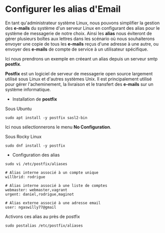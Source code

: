 # Configurer les alias d'Email

En tant qu'administrateur système Linux, nous pouvons simplifier la gestion des **e-mails** du système d'un serveur Linux en configurant des alias pour le système de messagerie de notre choix. Ainsi les **alias** nous éviteront de gérer plusieurs boîtes aux lettres dans les scénario où nous souhaiterons envoyer une copie de tous les **e-mails** reçus d'une adresse à une autre, ou envoyer des **e-mails** de compte de service à un utilisateur spécifique.

Ici nous prendrons un exemple en créeant un alias depuis un serveur smtp **postfix**.

**Postfix** est un logiciel de serveur de messagerie open source largement utilisé sous Linux et d'autres systèmes Unix. Il est principalement utilisé pour gérer l'acheminement, la livraison et le transfert des **e-mails** sur un système informatique.

- Installation de **postfix**

Sous Ubuntu

```
sudo apt install -y postfix sasl2-bin
```

Ici nous sélectionnerons le menu **No Configuration**.

Sous Rocky Linux

```
sudo dnf install -y postfix
```

- Configuration des alias

```
sudo vi /etc/postfix/aliases
```

```
# Alias interne associé à un compte unique
willbrid: rodrigue

# Alias interne associé à une liste de comptes
webmaster: webmaster,vagrant
urgent: daniel,rodrigue,maginot

# Alias externe associé à une adresse email
user: ngaswilly77@gmail
```

Activons ces alias au près de postfix

```
sudo postalias /etc/postfix/aliases
```